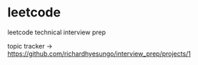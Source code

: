 # leetcode
leetcode technical interview prep

topic tracker -> https://github.com/richardhyesungo/interview_prep/projects/1
